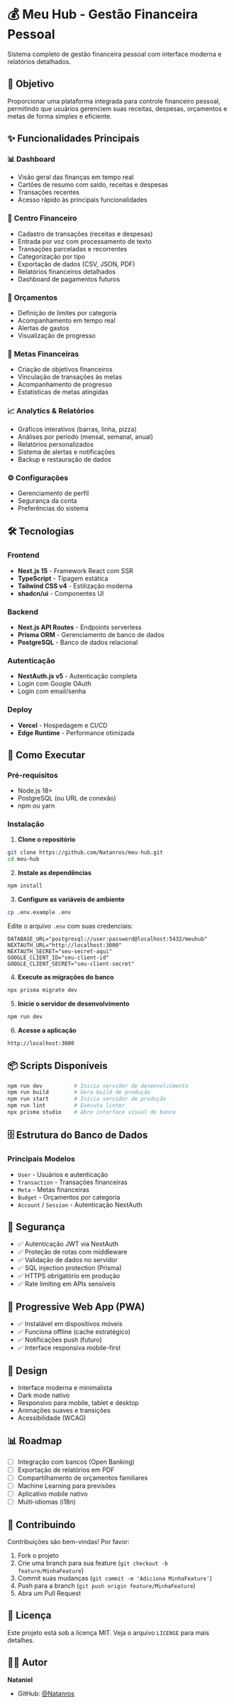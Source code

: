 # 💰 Meu Hub - Gestão Financeira Pessoal

Sistema completo de gestão financeira pessoal com interface moderna e relatórios detalhados.

## 🎯 Objetivo

Proporcionar uma plataforma integrada para controle financeiro pessoal, permitindo que usuários gerenciem suas receitas, despesas, orçamentos e metas de forma simples e eficiente.

## ✨ Funcionalidades Principais

### 📊 **Dashboard**

- Visão geral das finanças em tempo real
- Cartões de resumo com saldo, receitas e despesas
- Transações recentes
- Acesso rápido às principais funcionalidades

### 💸 **Centro Financeiro**

- Cadastro de transações (receitas e despesas)
- Entrada por voz com processamento de texto
- Transações parceladas e recorrentes
- Categorização por tipo
- Exportação de dados (CSV, JSON, PDF)
- Relatórios financeiros detalhados
- Dashboard de pagamentos futuros

### 🎯 **Orçamentos**

- Definição de limites por categoria
- Acompanhamento em tempo real
- Alertas de gastos
- Visualização de progresso

### 🏁 **Metas Financeiras**

- Criação de objetivos financeiros
- Vinculação de transações às metas
- Acompanhamento de progresso
- Estatísticas de metas atingidas

### 📈 **Analytics & Relatórios**

- Gráficos interativos (barras, linha, pizza)
- Análises por período (mensal, semanal, anual)
- Relatórios personalizados
- Sistema de alertas e notificações
- Backup e restauração de dados

### ⚙️ **Configurações**

- Gerenciamento de perfil
- Segurança da conta
- Preferências do sistema

## 🛠️ Tecnologias

### **Frontend**

- **Next.js 15** - Framework React com SSR
- **TypeScript** - Tipagem estática
- **Tailwind CSS v4** - Estilização moderna
- **shadcn/ui** - Componentes UI

### **Backend**

- **Next.js API Routes** - Endpoints serverless
- **Prisma ORM** - Gerenciamento de banco de dados
- **PostgreSQL** - Banco de dados relacional

### **Autenticação**

- **NextAuth.js v5** - Autenticação completa
- Login com Google OAuth
- Login com email/senha

### **Deploy**

- **Vercel** - Hospedagem e CI/CD
- **Edge Runtime** - Performance otimizada

## 🚀 Como Executar

### Pré-requisitos

- Node.js 18+
- PostgreSQL (ou URL de conexão)
- npm ou yarn

### Instalação

1. **Clone o repositório**

```bash
git clone https://github.com/Natanros/meu-hub.git
cd meu-hub
```

2. **Instale as dependências**

```bash
npm install
```

3. **Configure as variáveis de ambiente**

```bash
cp .env.example .env
```

Edite o arquivo `.env` com suas credenciais:

```env
DATABASE_URL="postgresql://user:password@localhost:5432/meuhub"
NEXTAUTH_URL="http://localhost:3000"
NEXTAUTH_SECRET="seu-secret-aqui"
GOOGLE_CLIENT_ID="seu-client-id"
GOOGLE_CLIENT_SECRET="seu-client-secret"
```

4. **Execute as migrações do banco**

```bash
npx prisma migrate dev
```

5. **Inicie o servidor de desenvolvimento**

```bash
npm run dev
```

6. **Acesse a aplicação**

```
http://localhost:3000
```

## 📦 Scripts Disponíveis

```bash
npm run dev          # Inicia servidor de desenvolvimento
npm run build        # Gera build de produção
npm run start        # Inicia servidor de produção
npm run lint         # Executa linter
npx prisma studio    # Abre interface visual do banco
```

## 🗄️ Estrutura do Banco de Dados

### **Principais Modelos**

- `User` - Usuários e autenticação
- `Transaction` - Transações financeiras
- `Meta` - Metas financeiras
- `Budget` - Orçamentos por categoria
- `Account` / `Session` - Autenticação NextAuth

## 🔐 Segurança

- ✅ Autenticação JWT via NextAuth
- ✅ Proteção de rotas com middleware
- ✅ Validação de dados no servidor
- ✅ SQL injection protection (Prisma)
- ✅ HTTPS obrigatório em produção
- ✅ Rate limiting em APIs sensíveis

## 📱 Progressive Web App (PWA)

- ✅ Instalável em dispositivos móveis
- ✅ Funciona offline (cache estratégico)
- ✅ Notificações push (futuro)
- ✅ Interface responsiva mobile-first

## 🎨 Design

- Interface moderna e minimalista
- Dark mode nativo
- Responsivo para mobile, tablet e desktop
- Animações suaves e transições
- Acessibilidade (WCAG)

## 📊 Roadmap

- [ ] Integração com bancos (Open Banking)
- [ ] Exportação de relatórios em PDF
- [ ] Compartilhamento de orçamentos familiares
- [ ] Machine Learning para previsões
- [ ] Aplicativo mobile nativo
- [ ] Multi-idiomas (i18n)

## 🤝 Contribuindo

Contribuições são bem-vindas! Por favor:

1. Fork o projeto
2. Crie uma branch para sua feature (`git checkout -b feature/MinhaFeature`)
3. Commit suas mudanças (`git commit -m 'Adiciona MinhaFeature'`)
4. Push para a branch (`git push origin feature/MinhaFeature`)
5. Abra um Pull Request

## 📝 Licença

Este projeto está sob a licença MIT. Veja o arquivo `LICENSE` para mais detalhes.

## 👨‍💻 Autor

**Nataniel**

- GitHub: [@Natanros](https://github.com/Natanros)
